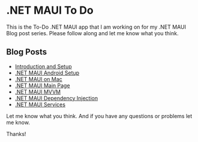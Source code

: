 # .NET MAUI To Do

This is the To-Do .NET MAUI app that I am working on for my .NET MAUI Blog post series. Please follow along and let me know what you think.

## Blog Posts

- [Introduction and Setup](https://spatacoli.com/blog/2022/05/maui/)
- [.NET MAUI Android Setup](https://spatacoli.com/blog/2022/05/maui-android-setup/)
- [.NET MAUI on Mac](https://spatacoli.com/blog/2022/06/maui-on-mac/)
- [.NET MAUI Main Page](https://spatacoli.com/blog/2022/06/maui-main-page/)
- [.NET MAUI MVVM](https://spatacoli.com/blog/2022/06/maui-mvvm/)
- [.NET MAUI Dependency Injection](https://spatacoli.com/blog/2022/06/maui-di/)
- [.NET MAUI Services](https://spatacoli.com/blog/2022/06/maui-services/)

Let me know what you think. And if you have any questions or problems let me know.

Thanks!
